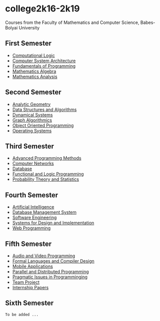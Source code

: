 # college2k16-2k19

Courses from the Faculty of Mathematics and Computer Science, Babes-Bolyai University


## First Semester

* [Computational Logic](https://github.com/galoscar07/college2k16-2k19/tree/master/1st%20Semester/Computational%20Logic)
* [Computer System Architecture](https://github.com/galoscar07/college2k16-2k19/tree/master/1st%20Semester/Computer%20Systems%20Architecture)
* [Fundamentals of Programming](https://github.com/galoscar07/college2k16-2k19/tree/master/1st%20Semester/Fundamentals%20of%20Programming%20)
* [Mathematics Algebra](https://github.com/galoscar07/college2k16-2k19/tree/master/1st%20Semester/Mathematics%20Algebra)
* [Mathematics Analysis](https://github.com/galoscar07/college2k16-2k19/tree/master/1st%20Semester/Mathematics%20Analysis)

## Second Semester

* [Analytic Geometry](https://github.com/galoscar07/college2k16-2k19/tree/master/2nd%20Semester/Analytic%20Geometry)
* [Data Structures and Algorithms](https://github.com/galoscar07/college2k16-2k19/tree/master/2nd%20Semester/Data%20Structures%20and%20Algorithms)
* [Dynamical Systems](https://github.com/galoscar07/college2k16-2k19/tree/master/2nd%20Semester/Dynamical%20Systems)
* [Graph Algorithmics](https://github.com/galoscar07/college2k16-2k19/tree/master/2nd%20Semester/Graph%20Algorithmics) 
* [Object Oriented Programming](https://github.com/galoscar07/college2k16-2k19/tree/master/2nd%20Semester/Object%20Oriented%20Programming%20)
* [Operating Systems](https://github.com/galoscar07/college2k16-2k19/tree/master/2nd%20Semester/Operating%20Systems)

## Third Semester

* [Advanced Programming Methods](https://github.com/galoscar07/college2k16-2k19/tree/master/3rd%20Semester/Advanced%20Programming%20Methods)
* [Computer Networks](https://github.com/galoscar07/college2k16-2k19/tree/master/3rd%20Semester/Computer%20Networks)
* [Database](https://github.com/galoscar07/college2k16-2k19/tree/master/3rd%20Semester/Databases)
* [Functional and Logic Programming](https://github.com/galoscar07/college2k16-2k19/tree/master/3rd%20Semester/Functional%20and%20Logic%20Programming%20)
* [Probability Theory and Statistics](https://github.com/galoscar07/college2k16-2k19/tree/master/3rd%20Semester/Probability%20Theory%20and%20Statistics)

## Fourth Semester

* [Artificial Intelligence](https://github.com/galoscar07/college2k16-2k19/tree/master/4th%20Semester/Artificial%20Intelligence)
* [Database Management System](https://github.com/galoscar07/college2k16-2k19/tree/master/4th%20Semester/Database%20Management%20System/Laboratory%20Asignments)
* [Software Engineering](https://github.com/galoscar07/college2k16-2k19/tree/master/4th%20Semester/Software%20Engineering)
* [Systems for Design and Implementation](https://github.com/galoscar07/college2k16-2k19/tree/master/4th%20Semester/Systems%20for%20Design%20and%20Implementation)
* [Web Programming](https://github.com/galoscar07/college2k16-2k19/tree/master/4th%20Semester/Web%20Programming)


## Fifth Semester

* [Audio and Video Programming](https://github.com/galoscar07/college2k16-2k19/tree/master/5th%20Semester/Audio%20and%20Video%20Programming)
* [Formal Languages and Compiler Design](https://github.com/galoscar07/college2k16-2k19/tree/master/5th%20Semester/Formal%20Languages%20and%20Compiler%20Design)
* [Mobile Applications](https://github.com/galoscar07/college2k16-2k19/tree/master/5th%20Semester/Mobile%20Applications)
* [Parallel and Distributed Programming](https://github.com/galoscar07/college2k16-2k19/tree/master/5th%20Semester/Parallel%20and%20Distributed%20Programming)
* [Pragmatic Issues in Programminging](https://github.com/galoscar07/college2k16-2k19/tree/master/5th%20Semester/Pragmatic%20Issues%20in%20Programminging)
* [Team Project](https://github.com/galoscar07/college2k16-2k19/tree/master/5th%20Semester/Team%20Project)
* [Internship Papers](https://github.com/galoscar07/college2k16-2k19/tree/master/5th%20Semester/Internship)

## Sixth Semester

```
To be added ...
```
